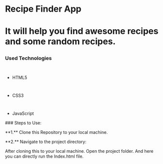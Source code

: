 ﻿<h1>Recipe Finder App<h1>

<p> It will help you find awesome recipes and some random recipes.</p>

<h3>Used Technologies</h3>

<ul>

` `<li>HTML5</li>

` `<li>CSS3</li>

` `<li>JavaScript</li>

</ul>

\### Steps to Use:

\*\*1.\*\* Clone this Repository to your local machine.

\*\*2.\*\* Navigate to the project directory:

After cloning this to your local machine. Open the project folder. And here you can directly run the Index.html file.
